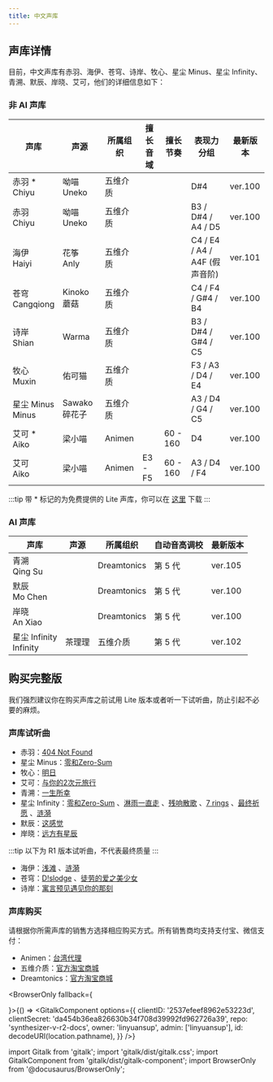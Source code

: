 ```yaml
---
title: 中文声库
---
```


## 声库详情

目前，中文声库有赤羽、海伊、苍穹、诗岸、牧心、星尘 Minus、星尘 Infinity、青溯、默辰、岸晓、艾可，他们的详细信息如下：

### 非 AI 声库

| 声库 | 声源 | 所属组织 | 擅长音域 | 擅长节奏 | 表现力分组 | 最新版本 |
| --- | --- | --- | --- | --- | --- | --- |
| 赤羽 * <br/> Chiyu | 呦喵 Uneko | 五维介质 |  |  | D#4 | ver.100 |
| 赤羽 <br/> Chiyu | 呦喵 Uneko | 五维介质 |  |  | B3 / D#4 / A4 / D5 | ver.100 |
| 海伊 <br/> Haiyi | 花筝 Anly | 五维介质 | |  | C4 / E4 / A4 / A4F (假声音阶) | ver.101 |
| 苍穹 <br/> Cangqiong | Kinoko 蘑菇 | 五维介质 |  |  | C4 / F4 / G#4 / B4 | ver.100 |
| 诗岸 <br/> Shian | Warma | 五维介质 |  |  | B3 / D#4 / G#4 / C5 | ver.100 |
| 牧心 <br/> Muxin | 佑可猫 | 五维介质 | |  | F3 / A3 / D4 / E4 | ver.100 |
| 星尘 Minus <br/> Minus | Sawako 碎花子 | 五维介质 |  |  | A3 / D4 / G4 / C5 | ver.100 |
| 艾可 * <br/> Aiko | 梁小喵 | Animen |  | 60 - 160 | D4 | ver.100 |
| 艾可 <br/> Aiko | 梁小喵 | Animen | E3 - F5 | 60 - 160 | A3 / D4 / F4 | ver.100 |

:::tip
带 * 标记的为免费提供的 Lite 声库，你可以在 [这里](../../download/voice.md) 下载
:::

### AI 声库

| 声库 | 声源 | 所属组织 | 自动音高调校 | 最新版本 |
| --- | --- | --- | --- | --- |
| 青溯 <br/> Qing Su |  | Dreamtonics | 第 5 代 | ver.105 |
| 默辰 <br/> Mo Chen |  | Dreamtonics | 第 5 代 | ver.100 |
| 岸晓 <br/> An Xiao |  | Dreamtonics | 第 5 代 | ver.100 |
| 星尘 Infinity <br/>  Infinity | 茶理理 | 五维介质 | 第 5 代 | ver.102 |

## 购买完整版

我们强烈建议你在购买声库之前试用 Lite 版本或者听一下试听曲，防止引起不必要的麻烦。

### 声库试听曲

 * 赤羽：[404 Not Found](https://www.bilibili.com/video/BV1ba4y1x7pg)
 * 星尘 Minus：[零和Zero-Sum](https://www.bilibili.com/video/BV19z4y1f7kU)
 * 牧心：[明日](https://www.bilibili.com/video/BV1R64y1F7yh)
 * 艾可：[与你的2次元旅行](https://www.bilibili.com/video/BV1mb41117LM)
 * 青溯：[一生所幸](https://www.bilibili.com/video/BV1eh411J74T)
 * 星尘 Infinity：[零和Zero-Sum](https://www.bilibili.com/video/BV1f5411f7Cr) 、[淋雨一直走](https://www.bilibili.com/video/BV1pL4y1t7W6) 、[残响散歌](https://www.bilibili.com/video/BV1ET4y1y7ss) 、[7 rings](https://www.bilibili.com/video/BV1i34y117b5) 、[最终祈愿](https://www.bilibili.com/video/BV1uP4y1g7c3) 、[涟漪](https://www.bilibili.com/video/BV1gZ4y1B7rm)
 * 默辰：[这感觉](https://www.bilibili.com/video/BV1xY4y1s7Ge)
 * 岸晓：[远方有星辰](https://www.bilibili.com/video/BV1iY411w7vm)

 :::tip
 以下为 R1 版本试听曲，不代表最终质量
 :::

 * 海伊：[浅滩](https://www.bilibili.com/video/BV17W411V7Ge) 、[涟漪](https://www.bilibili.com/video/BV18W411E7E7)
 * 苍穹：[D!slodge](https://www.bilibili.com/video/BV1yb411z7tu) 、[徒劳的爱之美少女](https://www.bilibili.com/video/BV1gb411C7BD)
 * 诗岸：[寓言预见遇见你的那刻](https://www.bilibili.com/video/BV1E7411v7Cd)

### 声库购买

请根据你所需声库的销售方选择相应购买方式。所有销售商均支持支付宝、微信支付：

  * Animen：[台湾代理](https://www.anicute.com/)
  * 五维介质：[官方淘宝商城](https://item.taobao.com/item.htm?id=622045467110)
  * Dreamtonics：[官方淘宝商城](https://dreamtonics-cn.taobao.com/)

<BrowserOnly fallback={<div></div>}>{() => <GitalkComponent options={{
    clientID: '2537efeef8962e53223d',
    clientSecret: 'da454b36ea826630b34f708d39992fd962726a39',
    repo: 'synthesizer-v-r2-docs',
    owner: 'linyuansup',
    admin: ['linyuansup'],
    id: decodeURI(location.pathname),
    }} />}
</BrowserOnly>

import Gitalk from 'gitalk';
import 'gitalk/dist/gitalk.css';
import GitalkComponent from 'gitalk/dist/gitalk-component';
import BrowserOnly from '@docusaurus/BrowserOnly';
